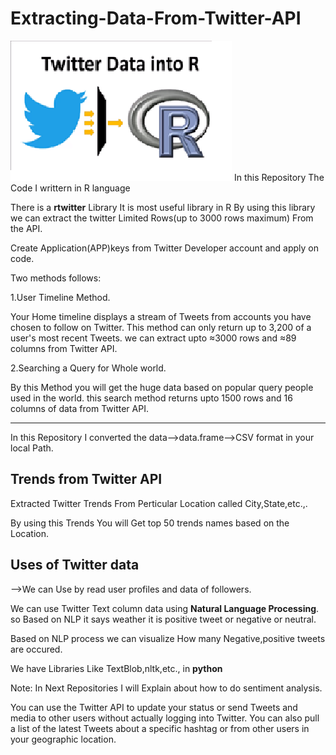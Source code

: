 # Extracting-Data-From-Twitter-API

<img src='https://github.com/samareshyadav55/Extracting-Data-From-Twitter-API/blob/master/Untitled.png'>
In this Repository The Code I writtern in R language

There is a <b>rtwitter</b> Library It is most useful library in R By using this library we can extract the twitter Limited Rows(up to 3000 rows maximum) From the API.

Create Application(APP)keys from Twitter Developer account and apply on code.

Two methods follows:

1.User Timeline Method.

Your Home timeline displays a stream of Tweets from accounts you have chosen to follow on Twitter. This method can only return up to 3,200 of a user's most recent Tweets. we can extract upto ≈3000 rows and ≈89 columns from Twitter API.

2.Searching a Query for Whole world.

By this Method you will get the huge data based on popular query people used in the world.  this search method returns upto 1500 rows and 16 columns of data from Twitter API.

------------------------------------------------------------------------------------------------------------------------------------------
In this Repository I converted the data-->data.frame-->CSV format in your local Path.

<h2>Trends from Twitter API</h2>

Extracted Twitter Trends From Perticular Location called City,State,etc.,.

 By using this Trends You will Get top 50 trends names based on the Location.

<h2>Uses of Twitter data</h2>
  -->We can Use by read user profiles and data of followers.
  
  We can use Twitter Text column data using <b>Natural Language Processing</b>. so Based on NLP it says weather it is positive tweet or negative or neutral.
  
  Based on NLP process we can visualize How many Negative,positive tweets are occured.
  
  We have Libraries Like TextBlob,nltk,etc., in <b>python</b>
  
  Note: In Next Repositories I will Explain about how to do sentiment analysis.

You can use the Twitter API to update your status or send Tweets and media to other users without actually logging into Twitter. You can also pull a list of the latest Tweets about a specific hashtag or from other users in your geographic location.
